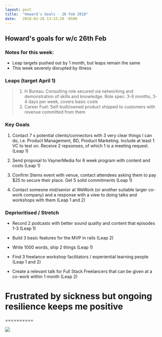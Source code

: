 ```yaml
---
layout: post
title:  "Howard's Goals - 26 Feb 2018"
date:   2018-02-26 13:15:29 -0500
---
```


## Howard's goals for w/c 26th Feb
  
  
### Notes for this week:
- Leap targets pushed out by 1 month, but leaps remain the same
- This week severely disrupted by illness


### Leaps (target April 1)
> 1. H Bureau: Consulting role secured via networking and demonstration of skills and knowledge. Role spec: 3-6 months, 3-4 days per week, covers basic costs
> 2. Career Fuel: Self-built/owned product shipped to customers with revenue committed from them


  
### Key Goals

1. Contact 7 x potential clients/connectors with 3 very clear things I can do, i.e. Product Management, BD, Product Marketing. Include at least 1 VC to test on.
Receive 2 repsonses, of which 1 is a meeting request. (Leap 1)

2. Send proposal to VaynerMedia for 6 week program with content and costs (Leap 1)

3. Confirm Stems event with venue, contact attendees asking them to pay $25 to secure their place. Get 5 solid commitments (Leap 1)

4. Contact someone mid/senior at WeWork (or another suitable larger co-work company) and a response with a view to doing talks and workshops with them (Leap 1 and 2)


### Deprioritised / Stretch

- Record 2 podcasts with better sound quality and content that episodes 1-3 (Leap 1)

- Build 3 basic features for the MVP in rails (Leap 2)

- Write 1000 words, ship 2 things (Leap 1)

- Find 3 freelance workshop facilitators / experiential learning people (Leap 1 and 2)

- Create a relevant talk for Full Stack Freelancers that can be given at a co-work within 1 month (Leap 2)




# Frustrated by sickness but ongoing resilience keeps me positive
==========

![](https://media.giphy.com/media/kfxSNlAKotpKw/giphy.gif)
